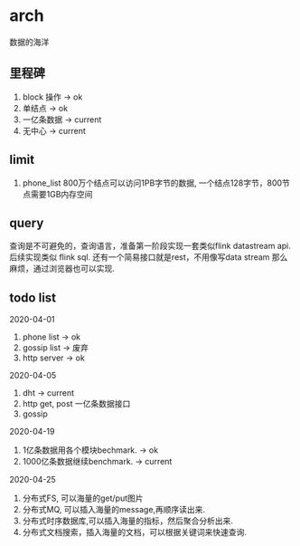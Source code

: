 # arch

数据的海洋

## 里程碑
1. block 操作 -> ok
2. 单结点 -> ok
3. 一亿条数据 -> current
4. 无中心 -> current

## limit
1. phone_list 800万个结点可以访问1PB字节的数据, 一个结点128字节，800节点需要1GB内存空间

## query
查询是不可避免的，查询语言，准备第一阶段实现一套类似flink datastream api. 后续实现类似 flink sql.
还有一个简易接口就是rest，不用像写data stream 那么麻烦，通过浏览器也可以实现.

## todo list
2020-04-01
1. phone list -> ok
2. gossip list -> 废弃
3. http server -> ok

2020-04-05
1. dht -> current
2. http get, post 一亿条数据接口
3. gossip

2020-04-19
1. 1亿条数据用各个模块bechmark. -> ok
2. 1000亿条数据继续benchmark. -> current

2020-04-25
1. 分布式FS, 可以海量的get/put图片
2. 分布式MQ, 可以插入海量的message,再顺序读出来.
3. 分布式时序数据库,可以插入海量的指标，然后聚合分析出来.
4. 分布式文档搜索，插入海量的文档，可以根据关键词来快速查询.



